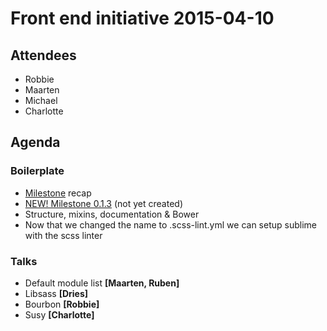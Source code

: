 # Front end initiative 2015-04-10

## Attendees
  * Robbie
  * Maarten
  * Michael
  * Charlotte

## Agenda
### Boilerplate
  * [Milestone](https://github.com/Crosscheck/drupal-theme-boilerplate/milestones/Version%200.1.2) recap 
  * [NEW! Milestone 0.1.3](https://github.com/Crosscheck/Ocelot/milestones/Version%200.1.3)  (not yet created)
  * Structure, mixins, documentation & Bower
  * Now that we changed the name to .scss-lint.yml we can setup sublime with the scss linter

### Talks
  * Default module list **[Maarten, Ruben]**
  * Libsass **[Dries]**
  * Bourbon **[Robbie]**
  * Susy **[Charlotte]**
  
